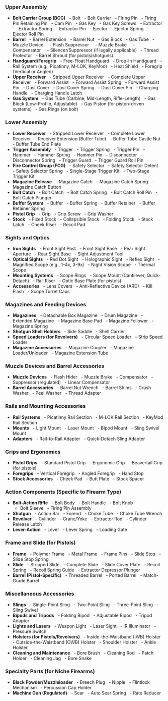 ### Upper Assembly

- **Bolt Carrier Group (BCG)**
  - Bolt
  - Bolt Carrier
  - Firing Pin
  - Firing Pin Retaining Pin
  - Cam Pin
  - Gas Key
  - Gas Key Screws
  - Extractor
  - Extractor Spring
  - Extractor Pin
  - Ejector
  - Ejector Spring
  - Ejector Roll Pin
- **Barrel**
  - Barrel Extension
  - Barrel Nut
  - Gas Block
  - Gas Tube
  - Muzzle Device
    - Flash Suppressor
    - Muzzle Brake
    - Compensator
    - Silencer/Suppressor (if legally applicable)
  - Thread Protector
  - Barrel Shroud (for pistols/shotguns)
- **Handguard/Foregrip**
  - Free-Float Handguard
  - Drop-In Handguard
  - Rail System (e.g., Picatinny, M-LOK, KeyMod)
  - Heat Shield
  - Foregrip (Vertical or Angled)
- **Upper Receiver**
  - Stripped Upper Receiver
  - Complete Upper Receiver
  - Forward Assist
  - Forward Assist Spring
  - Forward Assist Pin
  - Dust Cover
  - Dust Cover Spring
  - Dust Cover Pin
  - Charging Handle
  - Charging Handle Latch
- **Gas System**
  - Gas Tube (Carbine, Mid-Length, Rifle-Length)
  - Gas Block (Low-Profile, Adjustable)
  - Gas Piston (for piston-driven systems)
  - Gas Rings (on bolt)
### Lower Assembly
- **Lower Receiver**
  - Stripped Lower Receiver
  - Complete Lower Receiver
  - Receiver Extension (Buffer Tube)
  - Buffer Tube Castle Nut
  - Buffer Tube End Plate
- **Trigger Assembly**
  - Trigger
  - Trigger Spring
  - Trigger Pin
  - Hammer
  - Hammer Spring
  - Hammer Pin
  - Disconnector
  - Disconnector Spring
  - Trigger Guard
  - Trigger Guard Roll Pin
- **Fire Control Group (FCG)**
  - Safety Selector
  - Safety Selector Detent
  - Safety Selector Spring
  - Single-Stage Trigger Kit
  - Two-Stage Trigger Kit
- **Magazine Release**
  - Magazine Catch
  - Magazine Catch Spring
  - Magazine Catch Button
- **Bolt Catch**
  - Bolt Catch
  - Bolt Catch Spring
  - Bolt Catch Roll Pin
  - Bolt Catch Plunger
- **Buffer System**
  - Buffer
  - Buffer Spring
  - Buffer Retainer
  - Buffer Retainer Spring
- **Pistol Grip**
  - Grip
  - Grip Screw
  - Grip Washer
- **Stock**
  - Fixed Stock
  - Collapsible Stock
  - Folding Stock
  - Stock Latch
  - Cheek Riser
  - Recoil Pad
### Sights and Optics
- **Iron Sights**
  - Front Sight Post
  - Front Sight Base
  - Rear Sight Aperture
  - Rear Sight Base
  - Sight Adjustment Tool
- **Optical Sights**
  - Red Dot Sight
  - Holographic Sight
  - Reflex Sight
  - Magnified Scope (e.g., 1-4x, 3-9x)
  - Night Vision Scope
  - Thermal Scope
- **Mounting Systems**
  - Scope Rings
  - Scope Mount (Cantilever, Quick-Detach)
  - Rail Riser
  - Optic Base Plate (for pistols)
- **Accessories**
  - Lens Covers
  - Anti-Reflective Device (ARD)
  - Kill Flash
  - Scope Turret Caps
### Magazines and Feeding Devices
- **Magazines**
  - Detachable Box Magazine
  - Drum Magazine
  - Extended Magazine
  - Magazine Base Pad
  - Magazine Follower
  - Magazine Spring
- **Shotgun Shell Holders**
  - Side Saddle
  - Shell Carrier
- **Speed Loaders (for Revolvers)**
  - Circular Speed Loader
  - Strip Speed Loader
- **Magazine Accessories**
  - Magazine Coupler
  - Magazine Loader/Unloader
  - Magazine Extension Tube
### Muzzle Devices and Barrel Accessories
- **Muzzle Devices**
  - Flash Hider
  - Muzzle Brake
  - Compensator
  - Suppressor (regulated)
  - Linear Compensator
- **Barrel Accessories**
  - Barrel Nut Wrench
  - Barrel Shims
  - Crush Washer
  - Peel Washer
  - Thread Adapter
### Rails and Mounting Accessories
- **Rail Systems**
  - Picatinny Rail Section
  - M-LOK Rail Section
  - KeyMod Rail Section
- **Mounts**
  - Light Mount
  - Laser Mount
  - Bipod Mount
  - Sling Swivel Mount
- **Adapters**
  - Rail-to-Rail Adapter
  - Quick-Detach Sling Adapter
### Grips and Ergonomics
- **Pistol Grips**
  - Standard Pistol Grip
  - Ergonomic Grip
  - Beavertail Grip (for pistols)
- **Foregrips**
  - Vertical Foregrip
  - Angled Foregrip
  - Hand Stop
- **Stock Accessories**
  - Cheek Pad
  - Butt Plate
  - Stock Spacer
### Action Components (Specific to Firearm Type)
- **Bolt-Action Rifle**
  - Bolt Body
  - Bolt Handle
  - Bolt Knob
  - Bolt Sleeve
  - Firing Pin Assembly
- **Shotgun**
  - Action Bar
  - Forend
  - Choke Tube
  - Choke Tube Wrench
- **Revolver**
  - Cylinder
  - Crane/Yoke
  - Extractor Rod
  - Cylinder Release Latch
- **Lever-Action**
  - Lever
  - Lever Spring
  - Loading Gate
### Frame and Slide (for Pistols)
- **Frame**
  - Polymer Frame
  - Metal Frame
  - Frame Pins
  - Slide Stop
  - Slide Stop Spring
- **Slide**
  - Stripped Slide
  - Complete Slide
  - Slide Cover Plate
  - Recoil Spring
  - Recoil Spring Guide
  - Extractor Depressor Plunger
- **Barrel (Pistol-Specific)**
  - Threaded Barrel
  - Ported Barrel
  - Match-Grade Barrel
### Miscellaneous Accessories
- **Slings**
  - Single-Point Sling
  - Two-Point Sling
  - Three-Point Sling
  - Sling Swivel
- **Bipods and Tripods**
  - Folding Bipod
  - Adjustable Bipod
  - Tripod Adapter
- **Lights and Lasers**
  - Weapon Light
  - Laser Sight
  - IR Illuminator
  - Pressure Switch
- **Holsters (for Pistols/Revolvers)**
  - Inside-the-Waistband (IWB) Holster
  - Outside-the-Waistband (OWB) Holster
  - Shoulder Holster
  - Ankle Holster
- **Cleaning and Maintenance**
  - Bore Brush
  - Cleaning Rod
  - Patch Holder
  - Cleaning Jag
  - Bore Snake
### Specialty Parts (for Niche Firearms)
- **Black Powder/Muzzleloader**
  - Breech Plug
  - Nipple
  - Flintlock Mechanism
  - Percussion Cap Holder
- **Machine Gun (Regulated)**
  - Sear
  - Auto Sear Spring
  - Rate Reducer